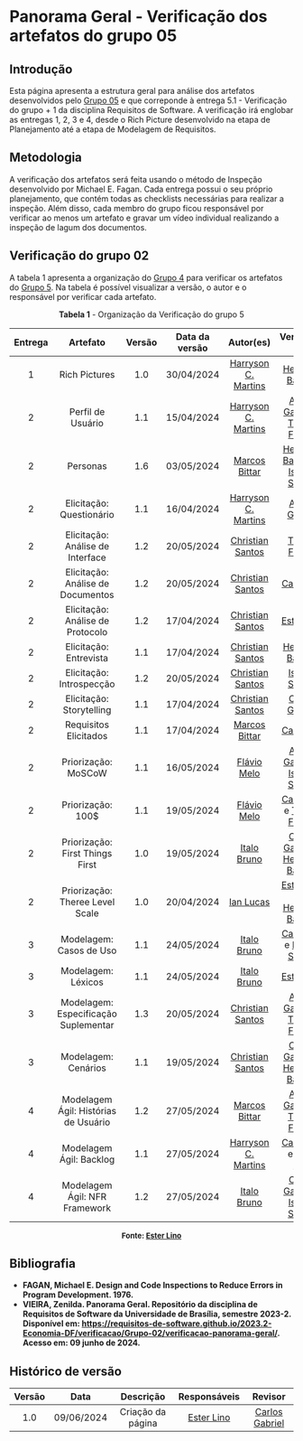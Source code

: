 # Panorama Geral - Verificação dos artefatos do grupo 05

## Introdução

Esta página apresenta a estrutura geral para análise dos artefatos desenvolvidos pelo [Grupo 05](https://requisitos-de-software.github.io/2024.1-Sinesp_Cidadao/) e que correponde à entrega 5.1 - Verificação do grupo + 1 da disciplina Requisitos de Software. A verificação irá englobar as entregas 1, 2, 3 e 4, desde o Rich Picture desenvolvido na etapa de Planejamento até a etapa de Modelagem de Requisitos.

## Metodologia

A verificação dos artefatos será feita usando o método de Inspeção desenvolvido por Michael E. Fagan. Cada entrega possui o seu próprio planejamento, que contém todas as checklists necessárias para realizar a inspeção. Além disso, cada membro do grupo ficou responsável por verificar ao menos um artefato e gravar um vídeo individual realizando a inspeção de lagum dos documentos.

## Verificação do grupo 02

A tabela 1 apresenta a organização do [Grupo 4](https://requisitos-de-software.github.io/2024.1-Gov.br/#/) para verificar os artefatos do [Grupo 5](https://requisitos-de-software.github.io/2024.1-Sinesp_Cidadao/). Na tabela é possível visualizar a versão, o autor e o responsável por verificar cada artefato.

<p style="text-align: center"><b><a id="tab_1" style="visibility: hidden;"></a>Tabela 1</b> - Organização da Verificação do grupo 5</p>

|  Entrega  | Artefato | Versão | Data da versão | Autor(es) | Verificado por |
|:---------:|:--------:|:------:|:--------------:|:---------:|:--------------:|
| 1 | Rich Pictures | 1.0 | 30/04/2024 | [Harryson C. Martins](https://github.com/harry-cmartin) | [Henrique Batalha](https://github.com/HeBatalha) |
| 2 | Perfil de Usuário | 1.1 | 15/04/2024 | [Harryson C. Martins](https://github.com/harry-cmartin) | [Arthur Gabriel](https://github.com/ArthurGabrieel) e [Thiago Freitas](https://github.com/thiagorfreitas) |
| 2 | Personas | 1.6 | 03/05/2024 | [Marcos Bittar](https://github.com/Bittarx) | [Henrique Batalha](https://github.com/HeBatalha) e [Isaque Santos](https://github.com/IsaqueSH)  |
| 2 | Elicitação: Questionário | 1.1 | 16/04/2024 | [Harryson C. Martins](https://github.com/harry-cmartin) | [Arthur Gabriel](https://github.com/ArthurGabrieel) |
| 2 | Elicitação: Análise de Interface | 1.2 | 20/05/2024 | [Christian Santos](https://github.com/crstyhs) | [Thiago Freitas](https://github.com/thiagorfreitas) |
| 2 | Elicitação: Análise de Documentos | 1.2 | 20/05/2024 | [Christian Santos](https://github.com/crstyhs) | [Caio Berg](https://github.com/Caio-bergbjj) |
| 2 | Elicitação: Análise de Protocolo | 1.2 | 17/04/2024 | [Christian Santos](https://github.com/crstyhs) | [Ester Lino](https://github.com/esteerlino) |
| 2 | Elicitação: Entrevista | 1.1 | 17/04/2024 | [Christian Santos](https://github.com/crstyhs) | [Henrique Batalha](https://github.com/HeBatalha) |
| 2 | Elicitação: Introspecção | 1.2 | 20/05/2024 | [Christian Santos](https://github.com/crstyhs) | [Isaque Santos](https://github.com/IsaqueSH) |
| 2 | Elicitação: Storytelling | 1.1 | 17/04/2024 | [Christian Santos](https://github.com/crstyhs) | [Carlos Gabriel](https://github.com/TheCarlosRamos) |
| 2 | Requisitos Elicitados | 1.1 | 17/04/2024 | [Marcos Bittar](https://github.com/Bittarx) | [Caio Berg](https://github.com/Caio-bergbjj) |
| 2 | Priorização: MoSCoW | 1.1 | 16/05/2024 | [Flávio Melo](https://github.com/flavioovatsug) | [Arthur Gabriel](https://github.com/ArthurGabrieel) e [Isaque Santos](https://github.com/IsaqueSH) |
| 2 | Priorização: 100$ | 1.1 | 19/05/2024 | [Flávio Melo](https://github.com/flavioovatsug) | [Caio Berg](https://github.com/Caio-bergbjj) e [Thiago Freitas](https://github.com/thiagorfreitas) |
| 2 | Priorização: First Things First | 1.0 | 19/05/2024 | [Italo Bruno](https://github.com/ItaloBrunoM) | [Carlos Gabriel](https://github.com/TheCarlosRamos) e [Henrique Batalha](https://github.com/HeBatalha) |
| 2 | Priorização: Theree Level Scale | 1.0 | 20/04/2024 | [Ian Lucas](https://github.com/IanLucca12) | [Ester Lino](https://github.com/esteerlino) e [Henrique Batalha](https://github.com/HeBatalha) |
| 3 | Modelagem: Casos de Uso | 1.1 | 24/05/2024 | [Italo Bruno](https://github.com/ItaloBrunoM) | [Caio Berg](https://github.com/Caio-bergbjj) e [Isaque Santos](https://github.com/IsaqueSH) |
| 3 | Modelagem: Léxicos | 1.1 | 24/05/2024 | [Italo Bruno](https://github.com/ItaloBrunoM) | [Ester Lino](https://github.com/esteerlino) |
| 3 | Modelagem: Especificação Suplementar | 1.3 | 20/05/2024 |  [Christian Santos](https://github.com/crstyhs) | [Arthur Gabriel](https://github.com/ArthurGabrieel) e [Thiago Freitas](https://github.com/thiagorfreitas) |
| 3 | Modelagem: Cenários | 1.1 | 19/05/2024 | [Christian Santos](https://github.com/crstyhs) | [Carlos Gabriel](https://github.com/TheCarlosRamos) e [Henrique Batalha](https://github.com/HeBatalha) |
| 4 | Modelagem Ágil: Histórias de Usuário | 1.2 | 27/05/2024 | [Marcos Bittar](https://github.com/Bittarx) | [Arthur Gabriel](https://github.com/ArthurGabrieel) e [Thiago Freitas](https://github.com/thiagorfreitas) |
| 4 | Modelagem Ágil: Backlog | 1.1 | 27/05/2024 | [Harryson C. Martins](https://github.com/harry-cmartin) | [Caio Berg](https://github.com/Caio-bergbjj) e [Ester Lino](https://github.com/esteerlino) |
| 4 | Modelagem Ágil: NFR Framework | 1.2 | 27/05/2024 | [Italo Bruno](https://github.com/ItaloBrunoM) | [Carlos Gabriel](https://github.com/TheCarlosRamos) e [Isaque Santos](https://github.com/IsaqueSH) |

<font size="2"><p style="text-align: center"><b>Fonte: <a href="https://github.com/esteerlino">Ester Lino</a></p></font>

## Bibliografia

- FAGAN, Michael E. Design and Code Inspections to Reduce Errors in Program Development. 1976.
- VIEIRA, Zenilda. Panorama Geral. Repositório da disciplina de Requisitos de Software da Universidade de Brasília, semestre 2023-2. Disponível em: https://requisitos-de-software.github.io/2023.2-Economia-DF/verificacao/Grupo-02/verificacao-panorama-geral/. Acesso em: 09 junho de 2024.

## Histórico de versão

| Versão | Data | Descrição | Responsáveis | Revisor |
| :----: | :--: | :-----------------------------------------------------: | :----------------------------------------------------------------------------------------------: | :----------------------------------------------: |
|  1.0   | 09/06/2024 | Criação da página  | [Ester Lino](https://github.com/esteerlino) | [Carlos Gabriel](https://github.com/TheCarlosRamos) |
